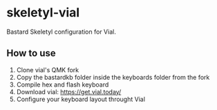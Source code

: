 # skeletyl-vial

Bastard Skeletyl configuration for Vial.

## How to use 

1. Clone vial's QMK fork
2. Copy the bastardkb folder inside the keyboards folder from the fork
3. Compile hex and flash keyboard
4. Download vial: https://get.vial.today/
5. Configure your keyboard layout throught Vial